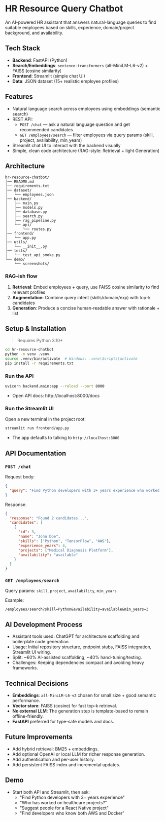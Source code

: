 # HR Resource Query Chatbot

An AI-powered HR assistant that answers natural-language queries to find suitable employees based on skills, experience, domain/project background, and availability.

## Tech Stack

- **Backend**: FastAPI (Python)
- **Search/Embeddings**: `sentence-transformers` (all-MiniLM-L6-v2) + FAISS (cosine similarity)
- **Frontend**: Streamlit (simple chat UI)
- **Data**: JSON dataset (15+ realistic employee profiles)

## Features

- Natural language search across employees using embeddings (semantic search)
- REST API:
  - `POST /chat` — ask a natural language question and get recommended candidates
  - `GET /employees/search` — filter employees via query params (skill, project, availability, min_years)
- Streamlit chat UI to interact with the backend visually
- Simple, clean code architecture (RAG-style: Retrieval + light Generation)

## Architecture

```
hr-resource-chatbot/
│── README.md
│── requirements.txt
│── dataset/
│   └── employees.json
│── backend/
│   │── main.py
│   │── models.py
│   │── database.py
│   │── search.py
│   │── rag_pipeline.py
│   └── api/
│       └── routes.py
│── frontend/
│   └── app.py
│── utils/
│   └── __init__.py
│── tests/
│   └── test_api_smoke.py
└── demo/
    └── screenshots/
```

### RAG-ish flow

1. **Retrieval**: Embed employees + query, use FAISS cosine similarity to find relevant profiles
2. **Augmentation**: Combine query intent (skills/domain/exp) with top-k candidates
3. **Generation**: Produce a concise human-readable answer with rationale + list

## Setup & Installation

> Requires Python 3.10+

```bash
cd hr-resource-chatbot
python -m venv .venv
source .venv/bin/activate  # Windows: .venv\Scripts\activate
pip install -r requirements.txt
```

### Run the API

```bash
uvicorn backend.main:app --reload --port 8000
```

- Open API docs: http://localhost:8000/docs

### Run the Streamlit UI

Open a new terminal in the project root:

```bash
streamlit run frontend/app.py
```

- The app defaults to talking to `http://localhost:8000`

## API Documentation

### `POST /chat`

Request body:

```json
{
  "query": "Find Python developers with 3+ years experience who worked on healthcare"
}
```

Response:

```json
{
  "response": "Found 2 candidates...",
  "candidates": [
    {
      "id": 3,
      "name": "John Doe",
      "skills": ["Python", "TensorFlow", "AWS"],
      "experience_years": 4,
      "projects": ["Medical Diagnosis Platform"],
      "availability": "available"
    }
  ]
}
```

### `GET /employees/search`

Query params: `skill`, `project`, `availability`, `min_years`

Example:

```
/employees/search?skill=Python&availability=available&min_years=3
```

## AI Development Process

- Assistant tools used: ChatGPT for architecture scaffolding and boilerplate code generation.
- Usage: Initial repository structure, endpoint stubs, FAISS integration, Streamlit UI wiring.
- Split: ~60% AI-assisted scaffolding, ~40% hand-tuning/testing.
- Challenges: Keeping dependencies compact and avoiding heavy frameworks.

## Technical Decisions

- **Embeddings**: `all-MiniLM-L6-v2` chosen for small size + good semantic performance.
- **Vector store**: FAISS (cosine) for fast top-k retrieval.
- **No external LLM**: The generation step is template-based to remain offline-friendly.
- **FastAPI** preferred for type-safe models and docs.

## Future Improvements

- Add hybrid retrieval: BM25 + embeddings.
- Add optional OpenAI or local LLM for richer response generation.
- Add authentication and per-user history.
- Add persistent FAISS index and incremental updates.

## Demo

- Start both API and Streamlit, then ask:
  - "Find Python developers with 3+ years experience"
  - "Who has worked on healthcare projects?"
  - "Suggest people for a React Native project"
  - "Find developers who know both AWS and Docker"
